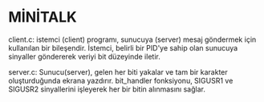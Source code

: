 # MİNİTALK

client.c: istemci (client) programı, sunucuya (server) mesaj göndermek için kullanılan bir bileşendir. İstemci, belirli bir PID'ye sahip olan sunucuya sinyaller göndererek veriyi bit düzeyinde iletir. 

server.c: Sunucu(server), gelen her biti yakalar ve tam bir karakter oluşturduğunda ekrana yazdırır. bit_handler fonksiyonu, SIGUSR1 ve SIGUSR2 sinyallerini işleyerek her bir bitin alınmasını sağlar.


